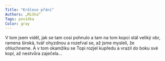```yaml
---
Title: "Královo přání"
Authors: „Miška“
Tags: povídka
Color: gray
---
```

V tom jsem viděl, jak se tam cosi pohnulo a tam na tom kopci stál veliký obr, ramena široká, tvář ohyzdnou a rozeřval se, až jsme mysleli, že ohluchneme. A v tom okamžiku se Topi rozjel kupředu a vrazil do boku své kopí, až nestvůra zaječela…
